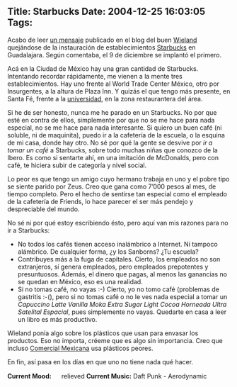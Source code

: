 Title: Starbucks
Date: 2004-12-25 16:03:05
Tags: 
---
<p>Acabo de leer <a href="http://wieland.alohagdl.com/blog/index.php?gadget=blog&amp;action=single_view&amp;id=173">un mensaje</a> publicado en el blog del buen <a href="http://wieland.alohagdl.com/">Wieland</a> quejándose de la instauración de establecimientos <a href="http://www.ihatestarbucks.com/">Starbucks</a> en Guadalajara. Según comentaba, el 9 de diciembre se implantó el primero.

Acá en la Ciudad de México hay una gran cantidad de Starbucks. Intentando recordar rápidamente, me vienen a la mente tres establecimientos. Hay uno frente al World Trade Center México, otro por Insurgentes, a la altura de Plaza Inn. Y quizás el que tengo más presente, en Santa Fé, frente a la <a href="http://www.uia.mx/">universidad</a>, en la zona restaurantera del área.

Si he de ser honesto, nunca me he parado en un Starbucks. No por que esté en contra de ellos, simplemente por que no se me hace para nada especial, no se me hace para nada interesante. Si quiero un buen café (ni soluble, ni de maquinita), puedo ir a la cafetería de la escuela, o la esquina de mi casa, donde hay otro. No sé por qué la gente se desvive por <em>ir a tomar un café</em> a Starbucks, sobre todo muchas niñas que conozco de la Ibero. Es como si sentarte ahí, en una imitación de McDonalds, pero con café, te hiciera subir de categoría y nivel social.

Lo peor es que tengo un amigo cuyo hermano trabaja en uno y el pobre tipo se siente parido por Zeus. Creo que gana como 7&#8217;000 pesos al mes, de tiempo completo. Pero el hecho de sentirse tan especial como el empleado de la cafetería de Friends, lo hace parecer el ser más pendejo y despreciable del mundo.

No sé ni por qué estoy escribiendo ésto, pero aquí van mis razones para no ir a Starbucks:
</p>
<ul>
<li>No todos los cafés tienen acceso inalámbrico a Internet. Ni tampoco alámbrico. De cualquier forma, ¿y los Sanborns? ¿Tu escuela?</li>
<li>Contribuyes más a la fuga de capitales. Cierto, los empleados no son extranjeros, sí genera empleados, pero empleados prepotentes y presuntuosos. Además, el dinero que pagas, al menos las ganancias no se quedan en México, eso es una realidad.</li>
<li>Si no tomas café, no vayas :-) Cierto, yo no tomo café (problemas de gastritis :-(), pero si no tomas café o no le ves nada especial a tomar un <em>Capuccino Latte Vanilla Moka Extra Sugar Light Cocoa Horneada Ultra Satelital Espacial</em>, pues simplemente no vayas. Quedarte en casa a leer un libro es más productivo.</li>
</ul>
<p>
Wieland ponía algo sobre los plásticos que usan para envasar los productos. Eso no importa, créeme que es algo sin importancia. Creo que incluso <a href="http://www.comercialmexicana.com/">Comercial Mexicana</a> usa plásticos peores.

En fin, así pasa en los días en que uno no tiene nada qué hacer.
</p>
<strong>Current Mood:</strong> <img width="15" height="15" src="http://stat.livejournal.com/img/mood/growf/smileys/smile.gif"/> relieved
<strong>Current Music:</strong> Daft Punk - Aerodynamic

